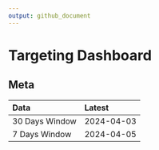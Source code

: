 ```yaml
---
output: github_document
---
```


# Targeting Dashboard



## Meta


|Data           |Latest     |
|:--------------|:----------|
|30 Days Window |2024-04-03 |
|7 Days Window  |2024-04-05 |
